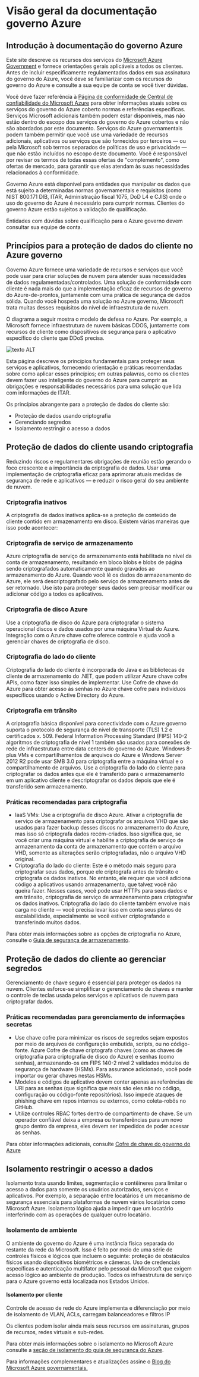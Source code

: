 <properties
    pageTitle="Documentação do governo Azure | Microsoft Azure"
    description="Isso fornece uma comparação de recursos e orientações sobre como desenvolver aplicativos para o governo do Azure"
    services="Azure-Government"
    cloud="gov" 
    documentationCenter=""
    authors="ryansoc"
    manager="zakramer"
    editor=""/>

<tags
    ms.service="multiple"
    ms.devlang="na"
    ms.topic="article"
    ms.tgt_pltfrm="na"
    ms.workload="azure-government"
    ms.date="08/25/2016"
    ms.author="ryansoc"/>


#  <a name="azure-government-documentation-overview"></a>Visão geral da documentação governo Azure

##  <a name="introduction-to-azure-government-documentation"></a>Introdução à documentação do governo Azure

Este site descreve os recursos dos serviços do [Microsoft Azure Government](https://azure.microsoft.com/features/gov/) e fornece orientações gerais aplicáveis a todos os clientes. Antes de incluir especificamente regulamentados dados em sua assinatura do governo do Azure, você deve se familiarizar com os recursos do governo do Azure e consulte a sua equipe de conta se você tiver dúvidas.

Você deve fazer referência à [Página de conformidade de Central de confiabilidade do Microsoft Azure](http://www.microsoft.com/en-us/TrustCenter/Compliance/default.aspx) para obter informações atuais sobre os serviços do governo do Azure coberto normas e referências específicas. Serviços Microsoft adicionais também podem estar disponíveis, mas não estão dentro do escopo dos serviços do governo do Azure cobertos e não são abordados por este documento. Serviços do Azure governamentais podem também permitir que você use uma variedade de recursos adicionais, aplicativos ou serviços que são fornecidos por terceiros — ou pela Microsoft sob termos separados de políticas de uso e privacidade — que não estão incluídos no escopo deste documento. Você é responsável por revisar os termos de todas essas ofertas de "complemento", como ofertas de mercado, para garantir que elas atendam às suas necessidades relacionados à conformidade.

Governo Azure está disponível para entidades que manipular os dados que está sujeito a determinadas normas governamentais e requisitos (como NIST 800.171 DIB, ITAR, Administração fiscal 1075, DoD L4 e CJIS) onde o uso do governo do Azure é necessário para cumprir normas. Clientes do governo Azure estão sujeitos a validação de qualificação.

Entidades com dúvidas sobre qualificação para o Azure governo devem consultar sua equipe de conta.

##  <a name="principles-for-securing-customer-data-in-azure-government"></a>Princípios para a proteção de dados do cliente no Azure governo

Governo Azure fornece uma variedade de recursos e serviços que você pode usar para criar soluções de nuvem para atender suas necessidades de dados regulamentadas/controlados. Uma solução de conformidade com cliente é nada mais do que a implementação eficaz de recursos de governo do Azure-de-prontos, juntamente com uma prática de segurança de dados sólida.
Quando você hospeda uma solução no Azure governo, Microsoft trata muitas desses requisitos do nível de infraestrutura de nuvem.

O diagrama a seguir mostra o modelo de defesa no Azure. Por exemplo, a Microsoft fornece infraestrutura de nuvem básicas DDOS, juntamente com recursos de cliente como dispositivos de segurança para o aplicativo específico do cliente que DDoS precisa.

![texto ALT](./media/azure-government-Defenseindepth.png)

Esta página descreve os princípios fundamentais para proteger seus serviços e aplicativos, fornecendo orientação e práticas recomendadas sobre como aplicar esses princípios; em outras palavras, como os clientes devem fazer uso inteligente do governo do Azure para cumprir as obrigações e responsabilidades necessários para uma solução que lida com informações de ITAR.

Os princípios abrangente para a proteção de dados do cliente são:
* Proteção de dados usando criptografia
* Gerenciando segredos
* Isolamento restringir o acesso a dados

##  <a name="protecting-customer-data-using-encryption"></a>Proteção de dados do cliente usando criptografia

Reduzindo riscos e regulamentares obrigações de reunião estão gerando o foco crescente e a importância da criptografia de dados. Usar uma implementação de criptografia eficaz para aprimorar atuais medidas de segurança de rede e aplicativos — e reduzir o risco geral do seu ambiente de nuvem.

### <a name="Overview"></a>Criptografia inativos
A criptografia de dados inativos aplica-se a proteção de conteúdo de cliente contido em armazenamento em disco. Existem várias maneiras que isso pode acontecer:

### <a name="Overview"></a>Criptografia de serviço de armazenamento

Azure criptografia de serviço de armazenamento está habilitada no nível da conta de armazenamento, resultando em bloco blobs e blobs de página sendo criptografados automaticamente quando gravados ao armazenamento do Azure. Quando você lê os dados do armazenamento do Azure, ele será descriptografado pelo serviço de armazenamento antes de ser retornado. Use isto para proteger seus dados sem precisar modificar ou adicionar código a todos os aplicativos.

### <a name="Overview"></a>Criptografia de disco Azure
Use a criptografia de disco do Azure para criptografar o sistema operacional discos e dados usados por uma máquina Virtual do Azure. Integração com o Azure chave cofre oferece controle e ajuda você a gerenciar chaves de criptografia de disco.

### <a name="Overview"></a>Criptografia do lado do cliente
Criptografia do lado do cliente é incorporada do Java e as bibliotecas de cliente de armazenamento do .NET, que podem utilizar Azure chave cofre APIs, como fazer isso simples de implementar. Use Cofre de chave do Azure para obter acesso às senhas no Azure chave cofre para indivíduos específicos usando o Active Directory do Azure.

### <a name="Overview"></a>Criptografia em trânsito

A criptografia básica disponível para conectividade com o Azure governo suporta o protocolo de segurança de nível de transporte (TLS) 1.2 e certificados x. 509. Federal Information Processing Standard (FIPS) 140-2 algoritmos de criptografia de nível 1 também são usados para conexões de rede de infraestrutura entre data centers do governo do Azure.  Windows 8-plus VMs e compartilhamentos de arquivos do Azure e Windows Server 2012 R2 pode usar SMB 3.0 para criptografia entre a máquina virtual e o compartilhamento de arquivos. Use a criptografia do lado do cliente para criptografar os dados antes que ele é transferido para o armazenamento em um aplicativo cliente e descriptografar os dados depois que ele é transferido sem armazenamento.

### <a name="Overview"></a>Práticas recomendadas para criptografia

* IaaS VMs: Use a criptografia de disco Azure. Ativar a criptografia de serviço de armazenamento para criptografar os arquivos VHD que são usados para fazer backup desses discos no armazenamento do Azure, mas isso só criptografa dados recém-criados. Isso significa que, se você criar uma máquina virtual e habilite a criptografia de serviço de armazenamento da conta de armazenamento que contém o arquivo VHD, somente as alterações serão criptografadas, não o arquivo VHD original.
* Criptografia do lado do cliente: Este é o método mais seguro para criptografar seus dados, porque ele criptografa antes de trânsito e criptografa os dados inativos. No entanto, ele requer que você adiciona código a aplicativos usando armazenamento, que talvez você não queira fazer. Nesses casos, você pode usar HTTPs para seus dados e em trânsito, criptografia de serviço de armazenamento para criptografar os dados inativos. Criptografia do lado do cliente também envolve mais carga no cliente — você precisa levar isso em conta seus planos de escalabilidade, especialmente se você estiver criptografando e transferindo muitos dados.

Para obter mais informações sobre as opções de criptografia no Azure, consulte o [Guia de segurança de armazenamento](/storage-security-guide).

##  <a name="protecting-customer-data-by-managing-secrets"></a>Proteção de dados do cliente ao gerenciar segredos

Gerenciamento de chave seguro é essencial para proteger os dados na nuvem. Clientes esforce-se simplificar o gerenciamento de chaves e manter o controle de teclas usada pelos serviços e aplicativos de nuvem para criptografar dados.

### <a name="Overview"></a>Práticas recomendadas para gerenciamento de informações secretas

* Use chave cofre para minimizar os riscos de segredos sejam expostos por meio de arquivos de configuração embutida, scripts, ou no código-fonte. Azure Cofre de chave criptografa chaves (como as chaves de criptografia para criptografia de disco do Azure) e senhas (como senhas), armazenando-os em FIPS 140-2 nível 2 validados módulos de segurança de hardware (HSMs). Para assurance adicionado, você pode importar ou gerar chaves nestas HSMs.
* Modelos e códigos de aplicativo devem conter apenas as referências de URI para as senhas (que significa que reais são eles não no código, configuração ou código-fonte repositórios). Isso impede ataques de phishing chave em repos internos ou externos, como coleta-robôs no GitHub.
* Utilize controles RBAC fortes dentro de compartimento de chave. Se um operador confiável deixa a empresa ou transferências para um novo grupo dentro da empresa, eles devem ser impedidos de poder acessar as senhas.  

Para obter informações adicionais, consulte [Cofre de chave do governo do Azure](/azure-government/azure-government-tech-keyvault)

##  <a name="isolation-to-restrict-data-access"></a>Isolamento restringir o acesso a dados

Isolamento trata usando limites, segmentação e contêineres para limitar o acesso a dados para somente os usuários autorizados, serviços e aplicativos. Por exemplo, a separação entre locatários é um mecanismo de segurança essenciais para plataformas de nuvem vários locatários como Microsoft Azure. Isolamento lógico ajuda a impedir que um locatário interferindo com as operações de qualquer outro locatário.

### <a name="Overview"></a>Isolamento de ambiente
O ambiente do governo do Azure é uma instância física separada do restante da rede da Microsoft. Isso é feito por meio de uma série de controles físicos e lógicos que incluem o seguinte: proteção de obstáculos físicos usando dispositivos biométricos e câmeras.  Uso de credenciais específicas e autenticação multifator pelo pessoal da Microsoft que exigem acesso lógico ao ambiente de produção.  Todos os infraestrutura de serviço para o Azure governo está localizada nos Estados Unidos.

#### <a name="Overview"></a>Isolamento por cliente
Controle de acesso de rede do Azure implementa e diferenciação por meio de isolamento de VLAN, ACLs, carregam balanceadores e filtros IP

Os clientes podem isolar ainda mais seus recursos em assinaturas, grupos de recursos, redes virtuais e sub-redes.

Para obter mais informações sobre o isolamento no Microsoft Azure consulte a [seção de isolamento do guia de segurança do Azure](/azure-security-getting-started/#isolation).

Para informações complementares e atualizações assine o <a href="https://blogs.msdn.microsoft.com/azuregov/">Blog do Microsoft Azure governamentais.</a>
